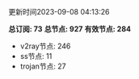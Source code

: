 更新时间2023-09-08 04:13:26

**总订阅: 73**
**总节点: 927**
**有效节点: 284**
- v2ray节点: 246
- ss节点: 11
- trojan节点: 27
